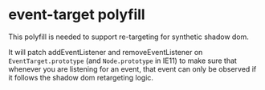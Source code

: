 # event-target polyfill

This polyfill is needed to support re-targeting for synthetic shadow dom.

It will patch addEventListener and removeEventListener on `EventTarget.prototype` (and `Node.prototype` in IE11) to make sure that whenever you are listening for an event, that event can only be observed if it follows the shadow dom retargeting logic.
